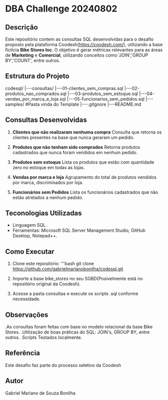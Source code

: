 # DBA Challenge 20240802


## Descrição

Este repositório contem as consultas SQL desenvolvidas para o desafio proposto pela plataforma Coodesh(https://coodesh.com/), utilizando a base fictícia **Bike Stores Inc**. O objetivo é gerar métricas relevantes para as áreas de **Marketing** e **Comercial**, utilizando conceitos como  'JOIN','GROUP BY','COUNT', entre outros.


## Estrutura do Projeto
codesql/
|---consultas/
   |---01-clientes_sem_compras.sql
   |---02-produtos_nao_comprados.sql
   |---03-produtos_sem_estoque.sql
   |---04-vendas_por_marca_e_loja.sql
   |---05-funcionarios_sem_pedidos.sql
|---samples/ #Pasta vinda do Template
|---.gitgnore
|---README.md


## Consultas Desenvolvidas

1. **Clientes que não realizaram nenhuma compra**
Consulta que retorna os clientes presentes na base que nunca geraram um pedido.

2. **Produtos que não tenham sido comprados**
Retorna produtos cadastrados que nunca foram vendidos em nenhum pedido.

3. **Produtos sem estoque**
Lista os produtos que estão com quantidade zero no estoque em todas as lojas.

4. **Vendas por marca e loja**
Agrupamento do total de produtos vendidos por marca, discriminados por loja.

5. **Funcionários sem Pedidos**
Lista os funcionários cadastrados que não estão atrelados a nenhum pedido.

## Teconologias Utilizadas

- Linguagem SQL.
- Ferramentas: Microsoft SQL Server Management Studio, GitHub Desktop, Notepad++.


## Como Executar

1. Clone este repositório:
'''bash
git clone https://github.com/gabrielmarianobonilha/codesql.git

2. Importe a base bike_stores no seu SGBD(Posivelmente está no repositório original da Coodesh).

3. Acesse a pasta consultas e execute os scripts .sql conforme necessidade.

## Observações
.As consultas foram feitas com base no modelo relacional da base Bike Stores.
.Utilização de boas práticas do SQL: JOIN's, GROUP BY, entre outros.
.Scripts Testados localmente.

## Referência

Este desafio faz parte do processo seletivo da Coodesh

## Autor
Gabriel Mariano de Souza Bonilha